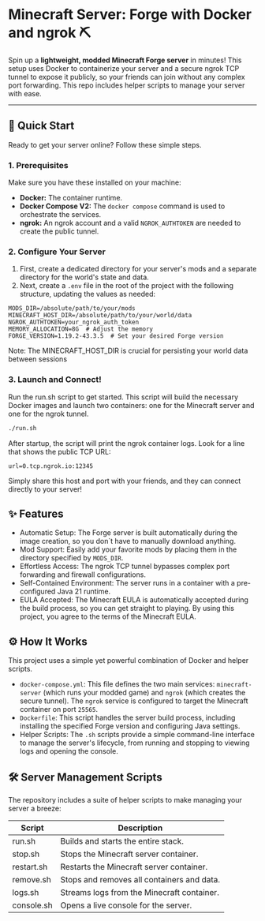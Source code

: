 # Minecraft Server: Forge with Docker and ngrok ⛏️

Spin up a **lightweight, modded Minecraft Forge server** in minutes! This setup uses Docker to containerize your server and a secure ngrok TCP tunnel to expose it publicly, so your friends can join without any complex port forwarding. This repo includes helper scripts to manage your server with ease.

---

## 🚀 Quick Start

Ready to get your server online? Follow these simple steps.

### 1. Prerequisites
Make sure you have these installed on your machine:

* **Docker:** The container runtime.
* **Docker Compose V2:** The `docker compose` command is used to orchestrate the services.
* **ngrok:** An ngrok account and a valid `NGROK_AUTHTOKEN` are needed to create the public tunnel.

### 2. Configure Your Server
1.  First, create a dedicated directory for your server's mods and a separate directory for the world's state and data.
2.  Next, create a `.env` file in the root of the project with the following structure, updating the values as needed:

```dotenv
MODS_DIR=/absolute/path/to/your/mods
MINECRAFT_HOST_DIR=/absolute/path/to/your/world/data
NGROK_AUTHTOKEN=your_ngrok_auth_token
MEMORY_ALLOCATION=8G  # Adjust the memory
FORGE_VERSION=1.19.2-43.3.5  # Set your desired Forge version
```
Note: The MINECRAFT_HOST_DIR is crucial for persisting your world data between sessions

### 3. Launch and Connect!
Run the run.sh script to get started. This script will build the necessary Docker images and launch two containers: one for the Minecraft server and one for the ngrok tunnel.

```Bash
./run.sh
```

After startup, the script will print the ngrok container logs. Look for a line that shows the public TCP URL:

```
url=0.tcp.ngrok.io:12345
```
Simply share this host and port with your friends, and they can connect directly to your server!


## ✨ Features
- Automatic Setup: The Forge server is built automatically during the image creation, so you don`t have to manually download anything.
- Mod Support: Easily add your favorite mods by placing them in the directory specified by `MODS_DIR`.
- Effortless Access: The ngrok TCP tunnel bypasses complex port forwarding and firewall configurations.
- Self-Contained Environment: The server runs in a container with a pre-configured Java 21 runtime.
- EULA Accepted: The Minecraft EULA is automatically accepted during the build process, so you can get straight to playing. By using this project, you agree to the terms of the Minecraft EULA.

## ⚙️ How It Works
This project uses a simple yet powerful combination of Docker and helper scripts.

- `docker-compose.yml`: This file defines the two main services: `minecraft-server` (which runs your modded game) and `ngrok` (which creates the secure tunnel). The `ngrok` service is configured to target the Minecraft container on port `25565`.
- `Dockerfile`: This script handles the server build process, including installing the specified Forge version and configuring Java settings.
- Helper Scripts: The `.sh` scripts provide a simple command-line interface to manage the server's lifecycle, from running and stopping to viewing logs and opening the console.

## 🛠️ Server Management Scripts
The repository includes a suite of helper scripts to make managing your server a breeze:

| Script | Description |
| --------- | -------- |
| run.sh | Builds and starts the entire stack. |
| stop.sh | Stops the Minecraft server container. |
| restart.sh | Restarts the Minecraft server container. |
| remove.sh | Stops and removes all containers and data. |
| logs.sh | Streams logs from the Minecraft container. |
| console.sh | Opens a live console for the server. |